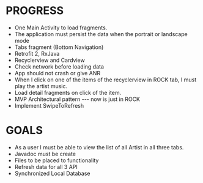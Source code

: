 # PROGRESS

- One Main Activity to load fragments.
- The application must persist the data when the portrait or landscape mode 
- Tabs fragment (Bottom Navigation)
- Retrofit 2, RxJava
- Recyclerview and Cardview
- Check network before loading data
- App should not crash or give ANR
- When I click on one of the items of the recyclerview in ROCK tab, I must play the artist music.
- Load detail fragments on click of the item.
- MVP Architectural pattern --- now is just in ROCK 
- Implement SwipeToRefresh


# GOALS
- As a user I must be able to view the list of all Artist in all three tabs.
- Javadoc must be create
- Files to be placed to functionality
- Refresh data for all 3 API
- Synchronized Local Database